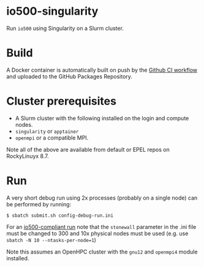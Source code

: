 # io500-singularity

Run `io500` using Singularity on a Slurm cluster.

# Build
A Docker container is automatically built on push by the [Github CI workflow](.github/workflows/build.yml) and uploaded to the GitHub Packages Repository.

# Cluster prerequisites

- A Slurm cluster with the following installed on the login and compute nodes.
- `singularity` or `apptainer`
- `openmpi` or a compatible MPI.

Note all of the above are available from default or EPEL repos on RockyLinuyx 8.7.

# Run
A very short debug run using 2x processes (probably on a single node) can be performed by running:

    $ sbatch submit.sh config-debug-run.ini

For an [io500-compliant run](https://io500.org/rules-submission) note that the `stonewall` parameter in the .ini file must be changed to 300 and 10x physical nodes must be used (e.g. use `sbatch -N 10 --ntasks-per-node=1`)

Note this assumes an OpenHPC cluster with the `gnu12` and `openmpi4` module installed.
